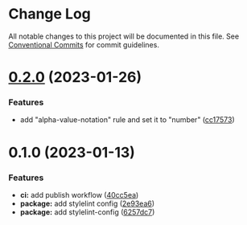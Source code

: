 # Change Log

All notable changes to this project will be documented in this file.
See [Conventional Commits](https://conventionalcommits.org) for commit guidelines.

# [0.2.0](https://github.com/xip-online-applications/frontend/compare/@xip-online-applications/stylelint-config@0.1.0...@xip-online-applications/stylelint-config@0.2.0) (2023-01-26)

### Features

- add "alpha-value-notation" rule and set it to "number" ([cc17573](https://github.com/xip-online-applications/frontend/commit/cc17573f64842f67c22bbf3607c4bb2d990f5f82))

# 0.1.0 (2023-01-13)

### Features

- **ci:** add publish workflow ([40cc5ea](https://github.com/xip-online-applications/frontend/commit/40cc5eabfd830088ab3da7597c3ab8b00b030f34))
- **package:** add stylelint config ([2e93ea6](https://github.com/xip-online-applications/frontend/commit/2e93ea6e5d7156c3114b31c685ba2d82aa975c8f))
- **package:** add stylelint-config ([6257dc7](https://github.com/xip-online-applications/frontend/commit/6257dc76abe493a9b6f0834edefae1c98dc50960))
